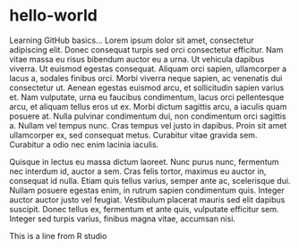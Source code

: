 # hello-world
Learning GitHub basics...
Lorem ipsum dolor sit amet, consectetur adipiscing elit. Donec consequat turpis sed orci consectetur efficitur. Nam vitae massa eu risus bibendum auctor eu a urna. Ut vehicula dapibus viverra. Ut euismod egestas consequat. Aliquam orci sapien, ullamcorper a lacus a, sodales finibus orci. Morbi viverra neque sapien, ac venenatis dui consectetur ut. Aenean egestas euismod arcu, et sollicitudin sapien varius et. Nam vulputate, urna eu faucibus condimentum, lacus orci pellentesque arcu, et aliquam tellus eros ut ex. Morbi dictum sagittis arcu, a iaculis quam posuere at. Nulla pulvinar condimentum dui, non condimentum orci sagittis a. Nullam vel tempus nunc. Cras tempus vel justo in dapibus. Proin sit amet ullamcorper ex, sed consequat metus. Curabitur vitae gravida sem. Curabitur a odio nec enim lacinia iaculis.

Quisque in lectus eu massa dictum laoreet. Nunc purus nunc, fermentum nec interdum id, auctor a sem. Cras felis tortor, maximus eu auctor in, consequat id nulla. Etiam quis tellus varius, semper ante ac, scelerisque dui. Nullam posuere egestas enim, in rutrum sapien condimentum quis. Integer auctor auctor justo vel feugiat. Vestibulum placerat mauris sed elit dapibus suscipit. Donec tellus ex, fermentum et ante quis, vulputate efficitur sem. Integer sed turpis varius, finibus magna vitae, accumsan nisi.

This is a line from R studio